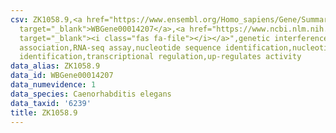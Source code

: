 ```yaml
---
csv: ZK1058.9,<a href="https://www.ensembl.org/Homo_sapiens/Gene/Summary?db=core;g=WBGene00014207"
  target="_blank">WBGene00014207</a>,<a href="https://www.ncbi.nlm.nih.gov/pubmed/27496166"
  target="_blank"><i class="fas fa-file"></i></a>",genetic interference,functional
  association,RNA-seq assay,nucleotide sequence identification,nucleotide sequence
  identification,transcriptional regulation,up-regulates activity
data_alias: ZK1058.9
data_id: WBGene00014207
data_numevidence: 1
data_species: Caenorhabditis elegans
data_taxid: '6239'
title: ZK1058.9
---
```

